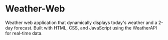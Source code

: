 # Weather-Web

Weather web application that dynamically displays today's weather and a 2-day forecast. 
Built with HTML, CSS, and JavaScript using the WeatherAPI for real-time data.
